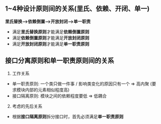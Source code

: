 ## 1~4种设计原则间的关系(里氏、依赖、开闭、单一)

**里氏替换-->依赖倒置-->开放封闭-->单一职责**

- 满足**里氏替换原则**才能满足**依赖倒置原则**
- 满足**依赖倒置原则**才能满足**开放封闭原则**
- 满足**开放封闭原则**才能满足**单一职责原则**

## 接口分离原则和单一职责原则间的关系
1. 工作关系
- 单一职责原则: 一个类只做一件事 / 影响类变化的原因只有一个  =>  高内聚 (要求模块内部的元素相似程度高)
- 接口隔离原则: 模块之间的依赖程度要低  =>  低耦合

2. 考虑的先后关系
- 根据**接口隔离原则**拆分接口时，首先必须满足**单一职责原则**

